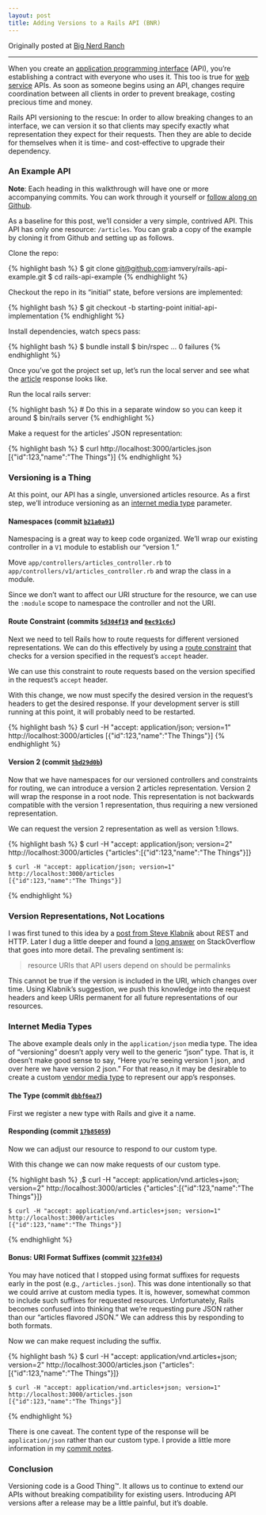 ```yaml
---
layout: post
title: Adding Versions to a Rails API (BNR)
---
```


Originally posted at [Big Nerd Ranch](http://www.bignerdranch.com/blog/adding-versions-rails-api)

---

When you create an [application programming interface](http://en.wikipedia.org/wiki/Application_programming_interface) (API), you’re establishing a contract with everyone who uses it. This too is true for [web service](http://en.wikipedia.org/wiki/Web_service) APIs. As soon as someone begins using an API, changes require coordination between all clients in order to prevent breakage, costing precious time and money.

Rails API versioning to the rescue: In order to allow breaking changes to an interface, we can version it so that clients may specify exactly what representation they expect for their requests. Then they are able to decide for themselves when it is time- and cost-effective to upgrade their dependency.


### An Example API


**Note**: Each heading in this walkthrough will have one or more accompanying commits. You can work through it yourself or [follow along on Github](https://github.com/iamvery/rails-api-example).

As a baseline for this post, we’ll consider a very simple, contrived API. This API has only one resource: `/articles`. You can grab a copy of the example by cloning it from Github and setting up as follows.

Clone the repo:

    
  {% highlight bash %}
    $ git clone git@github.com:iamvery/rails-api-example.git
    $ cd rails-api-example
  {% endhighlight %}


Checkout the repo in its “initial” state, before versions are implemented:

    
  {% highlight bash %}
    $ git checkout -b starting-point initial-api-implementation
  {% endhighlight %}


Install dependencies, watch specs pass:

    
  {% highlight bash %}
    $ bundle install
    $ bin/rspec
    ... 0 failures
  {% endhighlight %}


Once you’ve got the project set up, let’s run the local server and see what the [article](https://github.com/iamvery/rails-api-example/blob/7b664c797e1e896f84abcc377e5c507a161f4d31/app/controllers/articles_controller.rb) response looks like.

Run the local rails server:

    
  {% highlight bash %}
    # Do this in a separate window so you can keep it around
    $ bin/rails server
  {% endhighlight %}


Make a request for the articles’ JSON representation:

    
  {% highlight bash %}
    $ curl http://localhost:3000/articles.json
    [{"id":123,"name":"The Things"}]
  {% endhighlight %}




### Versioning is a Thing


At this point, our API has a single, unversioned articles resource. As a first step, we’ll introduce versioning as an [internet media type](http://en.wikipedia.org/wiki/Internet_media_type) parameter.


#### Namespaces (commit [`b21a0a91`](https://github.com/iamvery/rails-api-example/commit/b21a0a918c65892376ccbebaf96057051795afc0))


Namespacing is a great way to keep code organized. We’ll wrap our existing controller in a `V1` module to establish our “version 1.”

Move `app/controllers/articles_controller.rb` to `app/controllers/v1/articles_controller.rb` and wrap the class in a module.

<script src="https://gist.github.com/iamvery/10328874.js"></script>

Since we don’t want to affect our URI structure for the resource, we can use the `:module` scope to namespace the controller and not the URI.

<script src="https://gist.github.com/iamvery/10328982.js"></script>


#### Route Constraint (commits [`5d304f19`](https://github.com/iamvery/rails-api-example/commit/5d304f1983107c4cb609d83a5b6b209ba4064287) and [`0ec91c6c`](https://github.com/iamvery/rails-api-example/commit/0ec91c6c6cce5113b7f9e1d9484a3f2d94936ad5))


Next we need to tell Rails how to route requests for different versioned representations. We can do this effectively by using a [route constraint](http://guides.rubyonrails.org/routing.html#advanced-constraints) that checks for a version specified in the request’s `accept` header.

<script src="https://gist.github.com/iamvery/10329040.js"></script>

We can use this constraint to route requests based on the version specified in the request’s `accept` header.

<script src="https://gist.github.com/iamvery/10329098.js"></script>

With this change, we now must specify the desired version in the request’s headers to get the desired response. If your development server is still running at this point, it will probably need to be restarted.

    
  {% highlight bash %}
    $ curl -H "accept: application/json; version=1" http://localhost:3000/articles
    [{"id":123,"name":"The Things"}]
  {% endhighlight %}




#### Version 2 (commit [`5bd29d0b`](https://github.com/iamvery/rails-api-example/commit/5bd29d0bb92c10c3884b1f5aa8fac0886e1f0205))


Now that we have namespaces for our versioned controllers and constraints for routing, we can introduce a version 2 articles representation. Version 2 will wrap the response in a root node. This representation is not backwards compatible with the version 1 representation, thus requiring a new versioned representation.

<script src="https://gist.github.com/iamvery/10329142.js"></script>

<script src="https://gist.github.com/iamvery/10329174.js"></script>

We can request the version 2 representation as well as version 1:llows.

    
  {% highlight bash %}
    $ curl -H "accept: application/json; version=2" http://localhost:3000/articles
    {"articles":[{"id":123,"name":"The Things"}]}
    
    $ curl -H "accept: application/json; version=1" http://localhost:3000/articles
    [{"id":123,"name":"The Things"}]
  {% endhighlight %}




### Version Representations, Not Locations


I was first tuned to this idea by a [post from Steve Klabnik](http://blog.steveklabnik.com/posts/2011-07-03-nobody-understands-rest-or-http#i_want_my_api_to_be_versioned) about REST and HTTP. Later I dug a little deeper and found a [long answer](http://stackoverflow.com/a/398564) on StackOverflow that goes into more detail. The prevaling sentiment is:


> resource URIs that API users depend on should be permalinks


This cannot be true if the version is included in the URI, which changes over time. Using Klabnik’s suggestion, we push this knowledge into the request headers and keep URIs permanent for all future representations of our resources.


### Internet Media Types


The above example deals only in the `application/json` media type. The idea of “versioning” doesn’t apply very well to the generic “json” type. That is, it doesn’t make good sense to say, “Here you’re seeing version 1 json, and over here we have version 2 json.” For that reaso,n it may be desirable to create a custom [vendor media type](http://en.wikipedia.org/wiki/Internet_media_type#Vendor_tree) to represent our app’s responses.


#### The Type (commit [`dbbf6ea7`](https://github.com/iamvery/rails-api-example/commit/dbbf6ea77c433937da41e466b6bf2266a0d8cfd1))


First we register a new type with Rails and give it a name.

<script src="https://gist.github.com/iamvery/10435700.js"></script>


#### Responding (commit [`17b85059`](https://github.com/iamvery/rails-api-example/commit/17b850599f2546600475b3a525e71c3afff0abbe))


Now we can adjust our resource to respond to our custom type.

<script src="https://gist.github.com/iamvery/10435853.js"></script>

With this change we can now make requests of our custom type.

    
  {% highlight bash %}
    ,$ curl -H "accept: application/vnd.articles+json; version=2" http://localhost:3000/articles
    {"articles":[{"id":123,"name":"The Things"}]}
    
    $ curl -H "accept: application/vnd.articles+json; version=1" http://localhost:3000/articles
    [{"id":123,"name":"The Things"}]
  {% endhighlight %}




#### Bonus: URI Format Suffixes (commit [`323fe034`](https://github.com/iamvery/rails-api-example/commit/323fe034d4135a9a2aaa5b801509eb7c6fc38b7b))


You may have noticed that I stopped using format suffixes for requests early in the post (e.g., `/articles.json`). This was done intentionally so that we could arrive at custom media types. It is, however, somewhat common to include such suffixes for requested resources. Unfortunately, Rails becomes confused into thinking that we’re requesting pure JSON rather than our “articles flavored JSON.” We can address this by responding to both formats.

<script src="https://gist.github.com/iamvery/10436242.js"></script>

Now we can make request including the suffix.

    
  {% highlight bash %}
    $ curl -H "accept: application/vnd.articles+json; version=2" http://localhost:3000/articles.json
    {"articles":[{"id":123,"name":"The Things"}]}
    
    $ curl -H "accept: application/vnd.articles+json; version=1" http://localhost:3000/articles.json
    [{"id":123,"name":"The Things"}]
  {% endhighlight %}


There is one caveat. The content type of the response will be `application/json` rather than our custom type. I provide a little more information in my [commit notes](https://github.com/iamvery/rails-api-example/commit/323fe034d4135a9a2aaa5b801509eb7c6fc38b7b).


### Conclusion


Versioning code is a Good Thing™. It allows us to continue to extend our APIs without breaking compatibility for existing users. Introducing API versions after a release may be a little painful, but it’s doable.

